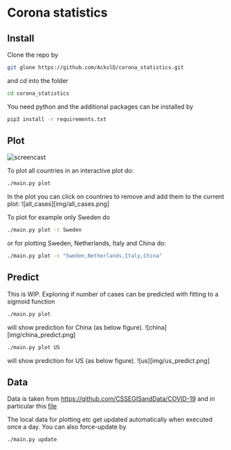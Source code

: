 # Corona statistics

## Install
Clone the repo by
```sh
git glone https://github.com/AckslD/corona_statistics.git
```
and cd into the folder
```sh
cd corona_statistics
```

You need python and the additional packages can be installed by
```sh
pip3 install -r requirements.txt
```

## Plot
![screencast](img/corona_plot.gif)

To plot all countries in an interactive plot do:
```sh
./main.py plot
```
In the plot you can click on countries to remove and add them to the current plot:
![all_cases][img/all_cases.png]


To plot for example only Sweden do
```sh
./main.py plot -c Sweden
```
or for plotting Sweden, Netherlands, Italy and China do:
```sh
./main.py plot -c "Sweden,Netherlands,Italy,China"
```

## Predict
This is WIP. Exploring if number of cases can be predicted with fitting to a sigmoid function
```sh
./main.py plot
```
will show prediction for China (as below figure).
![china][img/china_predict.png]

```sh
./main.py plot US
```
will show prediction for US (as below figure).
![us][img/us_predict.png]

## Data
Data is taken from https://github.com/CSSEGISandData/COVID-19 and in particular this [file](https://github.com/CSSEGISandData/COVID-19/blob/master/csse_covid_19_data/csse_covid_19_time_series/time_series_covid19_confirmed_global.csv)

The local data for plotting etc get updated automatically when executed once a day. You can also force-update by
```sh
./main.py update
```
